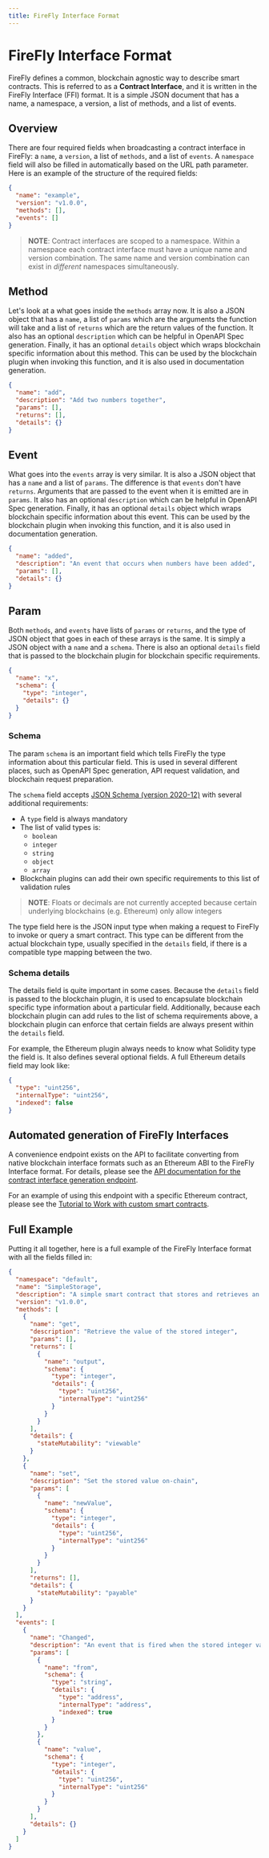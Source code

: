 ```yaml
---
title: FireFly Interface Format
---
```


# FireFly Interface Format

FireFly defines a common, blockchain agnostic way to describe smart contracts. This is referred to as a **Contract Interface**, and it is written in the FireFly Interface (FFI) format. It is a simple JSON document that has a name, a namespace, a version, a list of methods, and a list of events.

## Overview

There are four required fields when broadcasting a contract interface in FireFly: a `name`, a `version`, a list of `methods`, and a list of `events`. A `namespace` field will also be filled in automatically based on the URL path parameter. Here is an example of the structure of the required fields:

```json
{
  "name": "example",
  "version": "v1.0.0",
  "methods": [],
  "events": []
}
```

> **NOTE**: Contract interfaces are scoped to a namespace. Within a namespace each contract interface must have a unique name and version combination. The same name and version combination can exist in _different_ namespaces simultaneously.

## Method

Let's look at a what goes inside the `methods` array now. It is also a JSON object that has a `name`, a list of `params` which are the arguments the function will take and a list of `returns` which are the return values of the function. It also has an optional `description` which can be helpful in OpenAPI Spec generation. Finally, it has an optional `details` object which wraps blockchain specific information about this method. This can be used by the blockchain plugin when invoking this function, and it is also used in documentation generation.

```json
{
  "name": "add",
  "description": "Add two numbers together",
  "params": [],
  "returns": [],
  "details": {}
}
```

## Event

What goes into the `events` array is very similar. It is also a JSON object that has a `name` and a list of `params`. The difference is that `events` don't have `returns`. Arguments that are passed to the event when it is emitted are in `params`. It also has an optional `description` which can be helpful in OpenAPI Spec generation. Finally, it has an optional `details` object which wraps blockchain specific information about this event. This can be used by the blockchain plugin when invoking this function, and it is also used in documentation generation.

```json
{
  "name": "added",
  "description": "An event that occurs when numbers have been added",
  "params": [],
  "details": {}
}
```

## Param

Both `methods`, and `events` have lists of `params` or `returns`, and the type of JSON object that goes in each of these arrays is the same. It is simply a JSON object with a `name` and a `schema`. There is also an optional `details` field that is passed to the blockchain plugin for blockchain specific requirements.

```json
{
  "name": "x",
  "schema": {
    "type": "integer",
    "details": {}
  }
}
```

### Schema

The param `schema` is an important field which tells FireFly the type information about this particular field. This is used in several different places, such as OpenAPI Spec generation, API request validation, and blockchain request preparation.

The `schema` field accepts [JSON Schema (version 2020-12)](https://json-schema.org/specification-links.html#2020-12) with several additional requirements:

- A `type` field is always mandatory
- The list of valid types is:
  - `boolean`
  - `integer`
  - `string`
  - `object`
  - `array`
- Blockchain plugins can add their own specific requirements to this list of validation rules

> **NOTE**: Floats or decimals are not currently accepted because certain underlying blockchains (e.g. Ethereum) only allow integers

The type field here is the JSON input type when making a request to FireFly to invoke or query a smart contract. This type can be different from the actual blockchain type, usually specified in the `details` field, if there is a compatible type mapping between the two.

### Schema details

<a name="schema-details"></a>
The details field is quite important in some cases. Because the `details` field is passed to the blockchain plugin, it is used to encapsulate blockchain specific type information about a particular field. Additionally, because each blockchain plugin can add rules to the list of schema requirements above, a blockchain plugin can enforce that certain fields are always present within the `details` field.

For example, the Ethereum plugin always needs to know what Solidity type the field is. It also defines several optional fields. A full Ethereum details field may look like:

```json
{
  "type": "uint256",
  "internalType": "uint256",
  "indexed": false
}
```

## Automated generation of FireFly Interfaces

A convenience endpoint exists on the API to facilitate converting from native blockchain interface formats such as an Ethereum ABI to the FireFly Interface format. For details, please see the <a href="../swagger/swagger.html#/Default%20Namespace/postGenerateContractInterface" data-proofer-ignore>API documentation for the contract interface generation endpoint</a>.

For an example of using this endpoint with a specific Ethereum contract, please see the [Tutorial to Work with custom smart contracts](../tutorials/custom_contracts/index.md).

## Full Example

Putting it all together, here is a full example of the FireFly Interface format with all the fields filled in:

```json
{
  "namespace": "default",
  "name": "SimpleStorage",
  "description": "A simple smart contract that stores and retrieves an integer on-chain",
  "version": "v1.0.0",
  "methods": [
    {
      "name": "get",
      "description": "Retrieve the value of the stored integer",
      "params": [],
      "returns": [
        {
          "name": "output",
          "schema": {
            "type": "integer",
            "details": {
              "type": "uint256",
              "internalType": "uint256"
            }
          }
        }
      ],
      "details": {
        "stateMutability": "viewable"
      }
    },
    {
      "name": "set",
      "description": "Set the stored value on-chain",
      "params": [
        {
          "name": "newValue",
          "schema": {
            "type": "integer",
            "details": {
              "type": "uint256",
              "internalType": "uint256"
            }
          }
        }
      ],
      "returns": [],
      "details": {
        "stateMutability": "payable"
      }
    }
  ],
  "events": [
    {
      "name": "Changed",
      "description": "An event that is fired when the stored integer value changes",
      "params": [
        {
          "name": "from",
          "schema": {
            "type": "string",
            "details": {
              "type": "address",
              "internalType": "address",
              "indexed": true
            }
          }
        },
        {
          "name": "value",
          "schema": {
            "type": "integer",
            "details": {
              "type": "uint256",
              "internalType": "uint256"
            }
          }
        }
      ],
      "details": {}
    }
  ]
}
```
